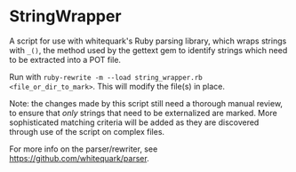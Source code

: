 # StringWrapper

A script for use with whitequark's Ruby parsing library, which wraps strings with `_()`, the method used by the gettext gem to identify strings which need to be extracted into a POT file.

Run with `ruby-rewrite -m --load string_wrapper.rb <file_or_dir_to_mark>`. This will modify the file(s) in place.

Note: the changes made by this script still need a thorough manual review, to ensure that _only_ strings that need to be externalized are marked. More sophisticated matching criteria will be added as they are discovered through use of the script on complex files.

For more info on the parser/rewriter, see <https://github.com/whitequark/parser>.
